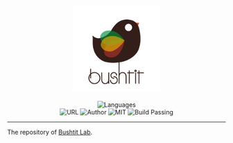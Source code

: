 
<p align="center">
  <img src="./assets/Bushtit.png" alt="Bushtit" height="200px">
  <br/><br/>
  <img alt="Languages" src="https://img.shields.io/badge/Languages-HTML%20%7C%20JavaScript%20%7C%20CSS%20%7C%20Liquid-brightgreen.svg">
  <br/>
  <img alt="URL" src="https://img.shields.io/badge/URL-bushtit.github.io-ff69b4.svg">
  <img alt="Author" src="https://img.shields.io/badge/author-Meniny-orange.svg">
  <img alt="MIT" src="https://img.shields.io/badge/license-MIT-blue.svg">
  <img alt="Build Passing" src="https://img.shields.io/badge/build-passing-brightgreen.svg">
</p>

***

The repository of [Bushtit Lab](https://bushtit.github.io/).
